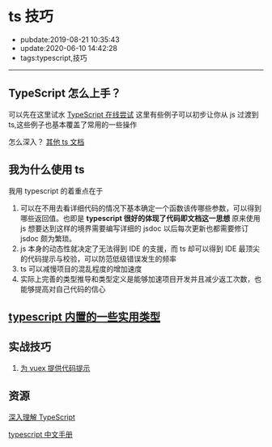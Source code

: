 # ts 技巧

- pubdate:2019-08-21 10:35:43
- update:2020-06-10 14:42:28
- tags:typescript,技巧

---

## TypeScript 怎么上手？

可以先在这里试水 [TypeScript 在线尝试](https://www.typescriptlang.org/v2/en/play) 这里有些例子可以初步让你从 js 过渡到 ts,这些例子也基本覆盖了常用的一些操作

怎么深入？ [其他 ts 文档](#资源)

## 我为什么使用 ts

我用 typescript 的着重点在于

1.  可以在不用去看详细代码的情况下基本确定一个函数该传哪些参数，可以得到哪些返回值。也即是 **typescript 很好的体现了代码即文档这一思想** 原来使用 js 想要达到这样的境界需要编写详细的 jsdoc 以后每次更新也都需要修订 jsdoc 颇为繁琐。
2.  js 本身的动态性就决定了无法得到 IDE 的支援，而 ts 却可以得到 IDE 最顶尖的代码提示与校验，可以防范低级错误发生的频率
3.  ts 可以减慢项目的混乱程度的增加速度
4.  实际上完善的类型推导和类型定义是能够加速项目开发并且减少返工次数，也能够提高对自己代码的信心

## [typescript 内置的一些实用类型](https://www.typescriptlang.org/docs/handbook/utility-types.html)

## 实战技巧

1. [为 vuex 提供代码提示](./typescript-vuex.md)

## 资源

[深入理解 TypeScript](https://jkchao.github.io/typescript-book-chinese/#why)

[typescript 中文手册](https://typescript.bootcss.com/interfaces.html)
